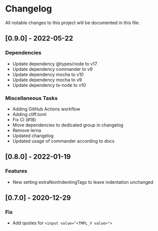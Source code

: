 # Changelog
All notable changes to this project will be documented in this file.

## [0.9.0] - 2022-05-22

### Dependencies

- Update dependency @types/node to v17
- Update dependency commander to v9
- Update dependency mocha to v10
- Update dependency mocha to v9
- Update dependency ts-node to v10

### Miscellaneous Tasks

- Adding GitHub Actions workflow
- Adding cliff.toml
- Fix CI (#18)
- Move dependencies to dedicated group in changelog
- Remove lerna
- Updated changelog
- Updated usage of commander according to docs

## [0.8.0] - 2022-01-19

### Features

- New setting extraNonIndentingTags to leave indentation unchanged

## [0.7.0] - 2020-12-29

### Fix

- Add quotes for `<input value="<TMPL_V value>">`

<!-- generated by git-cliff -->
